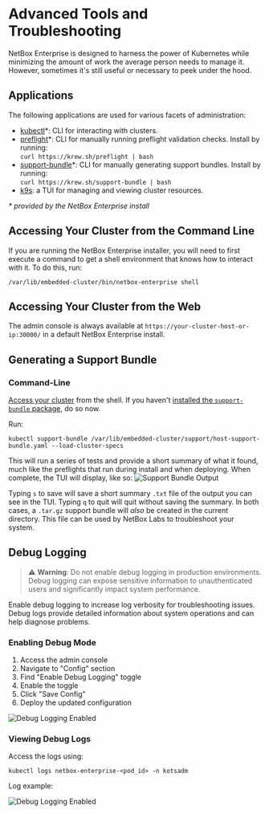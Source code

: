 # Advanced Tools and Troubleshooting

NetBox Enterprise is designed to harness the power of Kubernetes while minimizing the amount of work the average person needs to manage it.
However, sometimes it's still useful or necessary to peek under the hood.

## Applications

The following applications are used for various facets of administration:

* [kubectl](https://kubernetes.io/docs/tasks/tools/)\*: CLI for interacting with clusters.
* [preflight](https://troubleshoot.sh/)\*: CLI for manually running preflight validation checks.
  Install by running:<br />
  `curl https://krew.sh/preflight | bash`
* [support-bundle](https://troubleshoot.sh/)\*: CLI for manually generating support bundles.
  Install by running:<br />
  `curl https://krew.sh/support-bundle | bash`
* [k9s](https://k9scli.io/): a TUI for managing and viewing cluster resources.

_\* provided by the NetBox Enterprise install_

## Accessing Your Cluster from the Command Line

<!--
### NetBox Enterprise Installer
-->

If you are running the NetBox Enterprise installer, you will need to first execute a command to get a shell environment that knows how to interact with it.  To do this, run:

```shell
/var/lib/embedded-cluster/bin/netbox-enterprise shell
```

<!--
### KOTS Install

If you are running your own cluster and have installed using KOTS, make sure you have `kubectl` in your `PATH` and that it is able to access your cluster.

The specifics will depend on the type of cluster and where you are accessing it from.

-->

## Accessing Your Cluster from the Web

<!--
### Embedded Cluster
-->

The admin console is always available at `https://your-cluster-host-or-ip:30000/` in a default NetBox Enterprise install.

<!--
### KOTS Install

To access the admin console in a KOTS install, run:

```shell
kubectl kots admin-console --namespace netbox-enterprise
```

This will create a port-forward into the cluster and provide you with a link to reach the console.

-->

## Generating a Support Bundle

### Command-Line

[Access your cluster](#accessing-your-cluster-from-the-command-line) from the shell.  If you haven't [installed the `support-bundle` package](#applications), do so now.

Run:
```
kubectl support-bundle /var/lib/embedded-cluster/support/host-support-bundle.yaml --load-cluster-specs
```

This will run a series of tests and provide a short summary of what it found, much like the preflights that run during install and when deploying.
When complete, the TUI will display, like so:
![Support Bundle Output](../images/netbox-enterprise/netbox-enterprise-support-bundle-tui.png)

Typing `s` to save will save a short summary `.txt` file of the output you can see in the TUI.
Typing `q` to quit will quit without saving the summary.
In both cases, a `.tar.gz` support bundle will _also_ be created in the current directory.
This file can be used by NetBox Labs to troubleshoot your system.

## Debug Logging

> ⚠️ **Warning**: Do not enable debug logging in production environments. Debug logging can expose sensitive information to unauthenticated users and significantly impact system performance.

Enable debug logging to increase log verbosity for troubleshooting issues. Debug logs provide detailed information about system operations and can help diagnose problems.

### Enabling Debug Mode

1. Access the admin console
2. Navigate to "Config" section
3. Find "Enable Debug Logging" toggle
4. Enable the toggle
5. Click "Save Config"
6. Deploy the updated configuration

![Debug Logging Enabled](../images/netbox-enterprise/netbox-enterprise-debug-checkbox.png)

### Viewing Debug Logs

Access the logs using:

```shell
kubectl logs netbox-enterprise-<pod_id> -n kotsadm
```

Log example:

![Debug Logging Enabled](../images/netbox-enterprise/netbox-enterprise-debug-logging-example.png)
